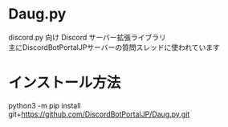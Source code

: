 # Daug.py
discord.py 向け Discord サーバー拡張ライブラリ  
主にDiscordBotPortalJPサーバーの質問スレッドに使われています

# インストール方法

python3 -m pip install git+https://github.com/DiscordBotPortalJP/Daug.py.git
